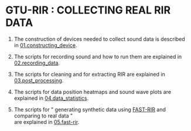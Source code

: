 # GTU-RIR : COLLECTING REAL RIR DATA

1. The construction of devices needed to collect sound data is described in [01.constructing_device][01.constructing_device].

2. The scripts for recording sound and how to run them are explained in [02.recording_data][02.recording_data].

3. The scripts for cleaning and for extracting RIR are explained in [03.post_processing][03.post_processing].

4. The scripts for data position heatmaps and sound wave plots are explained in [04.data_statistics][04.data_statistics].
 
5. The scripts for " generating synthetic data using [FAST-RIR][FAST-RIR] and comparing to real data "   
   are explained in [05.fast-rir][05.fast-rir].
 
[01.constructing_device]: 01.constructing_device/README.md
[02.recording_data]: 02.recording_data/README.md
[03.post_processing]: 03.post_processing/README.md
[04.data_statistics]: 04.data_statistics/README.md
[05.fast-rir]: 05.fast-rir/README.md
[FAST-RIR]: https://github.com/anton-jeran/FAST-RIR